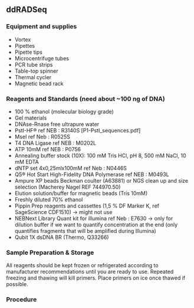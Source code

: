 ## ddRADSeq

### Equipment and supplies
- Vortex
- Pipettes
- Pipette tips
- Microcentrifuge tubes
- PCR tube strips
- Table-top spinner
- Thermal cycler
- Magnetic bead rack

### Reagents and Standards (need about ~100 ng of DNA)
- 100 %  ethanol (molecular biology grade)
- Gel materials
- DNAse-Rnase free ultrapure water
- PstI-HF® ref NEB : R3140S [P1-PstI_sequences.pdf]
- MseI  ref Neb : R0525S
- T4 DNA Ligase  ref NEB : M0202L
- ATP 10mM ref NEB : P0756
- Annealing buffer stock (10X): 100 mM Tris HCl, pH 8, 500 mM NaCl, 10 mM EDTA
- dNTP set 4x0,25mlx100mM ref Neb : N0446S
- Q5® Hot Start High-Fidelity DNA Polymerase  ref NEB : M0493L
- Ampure XP beads Beckman coulter (A63881) or NGS clean up and size selection (Macherey Nagel REF  744970.50)
- Elution solution/buffer for magnetic beads (Tris 10mM)
- Freshly diluted 70% ethanol 
- Pippin Prep reagents and cassettes (1,5 % DF Marker K,  ref SageScience CDF1510) -> might not use
- NEBNext Library Quant kit for illumina  ref Neb : E7630 -> only for dilution buffer if we want to quantify concentration at the end (only quantifies fragments that will be amplified during Illumina)
- Qubit 1X dsDNA BR (Thermo, Q33266)

### Sample Preparation & Storage
All reagents should be kept frozen or refrigerated according to manufacturer recommendations until you are ready to use. Repeated freezing and thawing will kill primers. Place primers on ice once thawed if possible.

### Procedure

